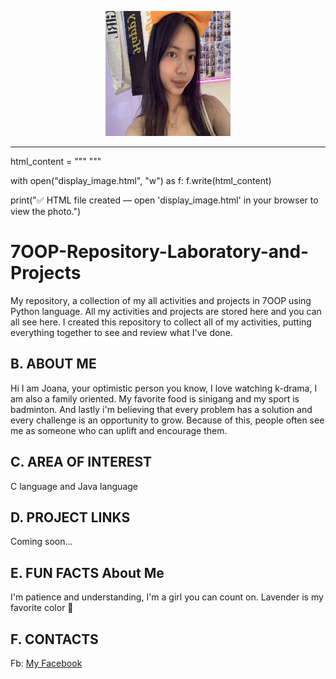 <p align="center">
<div class="image-container" style="text-align:center;">
    <img src="Images/Messenger_creation_7E5C84B3-75A1-489D-89EF-6172897F9922.jpeg" width="200" height="200">
</p>

---
</div>

<!DOCTYPE html>
<html lang="en">
<head>
  <meta charset="UTF-8">
  <meta name="viewport" content="width=device-width, initial-scale=1.0">
  <title>7OOP Repository - Purple Theme</title>
  <style>
    /* 🎨 Theme Colors */
    :root {
      --bg-color: #f8f5fc;       /* light lavender background */
      --accent: #8a2be2;         /* purple accent */
      --text-color: #2d033b;     /* dark purple text */
      --card-bg: #ffffff;        /* card background */
    }

    
  </style>
</head>
<body>
html_content = """
"""

with open("display_image.html", "w") as f:
    f.write(html_content)

print("✅ HTML file created — open 'display_image.html' in your browser to view the photo.")
  
  <div class="section">
    <h1>7OOP-Repository-Laboratory-and-Projects</h1>
    <p>My repository, a collection of my all activities and projects in 7OOP using Python language. All my activities and projects are stored here and you can all see here. I created this repository to collect all of my activities, putting everything together to see and review what I've done.</p>
  </div>

  <div class="section">
    <h2>B. ABOUT ME</h2>
    <p>Hi I am Joana, your optimistic person you know, I love watching k-drama, I am also a family oriented. My favorite food is sinigang and my sport is badminton. And lastly i'm believing that every problem has a solution and every challenge is an opportunity to grow. Because of this, people often see me as someone who can uplift and encourage them.</p>
  </div>

  <div class="section">
    <h2>C. AREA OF INTEREST</h2>
    <p>C language and Java language</p>
  </div>

  <div class="section">
    <h2>D. PROJECT LINKS</h2>
    <p>Coming soon...</p>
  </div>

  <div class="section">
    <h2>E. FUN FACTS About Me</h2>
    <p>I'm patience and understanding, I'm a girl you can count on. Lavender is my favorite color 🌸</p>
  </div>

  <div class="section">
    <h2>F. CONTACTS</h2>
    <p>Fb: <a href="https://www.facebook.com/share/15LnUMWCtB/">My Facebook</a></p>
  </div>

</body>
</html>
